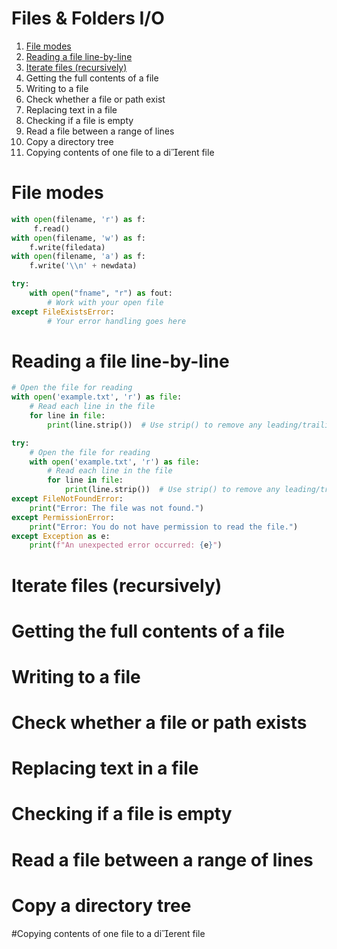# Files & Folders I/O
1. [File modes](https://github.com/vutran-space/Python_Note/blob/main/Files_Folders.md#file-modes)
2. [Reading a file line-by-line](https://github.com/vutran-space/Python_Note/blob/main/Files_Folders.md#file-modes)
3. [Iterate files (recursively)](https://github.com/vutran-space/Python_Note/blob/main/Files_Folders.md#file-modes)
4. Getting the full contents of a file
5. Writing to a file
6. Check whether a file or path exist
7. Replacing text in a file
8. Checking if a file is empty
9. Read a file between a range of lines
10. Copy a directory tree
11. Copying contents of one file to a dierent file


# File modes

```python
with open(filename, 'r') as f:
     f.read()
with open(filename, 'w') as f:
    f.write(filedata)
with open(filename, 'a') as f:
    f.write('\\n' + newdata)
````

```python
try:
	with open("fname", "r") as fout:
		# Work with your open file
except FileExistsError:
		# Your error handling goes here
````
# Reading a file line-by-line
```python
# Open the file for reading
with open('example.txt', 'r') as file:
    # Read each line in the file
    for line in file:
        print(line.strip())  # Use strip() to remove any leading/trailing whitespace
````
```python
try:
    # Open the file for reading
    with open('example.txt', 'r') as file:
        # Read each line in the file
        for line in file:
            print(line.strip())  # Use strip() to remove any leading/trailing whitespace
except FileNotFoundError:
    print("Error: The file was not found.")
except PermissionError:
    print("Error: You do not have permission to read the file.")
except Exception as e:
    print(f"An unexpected error occurred: {e}")
````

# Iterate files (recursively)

# Getting the full contents of a file

# Writing to a file

# Check whether a file or path exists

# Replacing text in a file

# Checking if a file is empty

# Read a file between a range of lines

# Copy a directory tree

#Copying contents of one file to a dierent file

